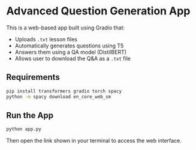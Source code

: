 # Advanced Question Generation App

This is a web-based app built using Gradio that:
- Uploads `.txt` lesson files
- Automatically generates questions using T5
- Answers them using a QA model (DistilBERT)
- Allows user to download the Q&A as a `.txt` file

## Requirements

```bash
pip install transformers gradio torch spacy
python -m spacy download en_core_web_sm
```

## Run the App

```bash
python app.py
```

Then open the link shown in your terminal to access the web interface.
